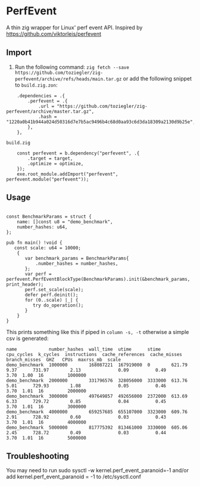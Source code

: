 # PerfEvent
A thin zig wrapper for Linux' perf event API.
Inspired by https://github.com/viktorleis/perfevent

## Import
1) Run the following command:
`zig fetch --save https://github.com/toziegler/zig-perfevent/archive/refs/heads/main.tar.gz`
or add the following snippet to `build.zig.zon`:
```zig
    .dependencies = .{
        .perfevent = .{
            .url = "https://github.com/toziegler/zig-perfevent/archive/master.tar.gz",
            .hash = "1220a0b41b944a024d50316d7e7b5ac9496b4c68d0aa93c6d3da18309a2130d9b25e",
        },
    },
```

`build.zig` 
```zig
    const perfevent = b.dependency("perfevent", .{
        .target = target,
        .optimize = optimize,
    });
    exe.root_module.addImport("perfevent", perfevent.module("perfevent"));
```
## Usage
```zig

const BenchmarkParams = struct {
    name: []const u8 = "demo_benchmark",
    number_hashes: u64,
};

pub fn main() !void {
   const scale: u64 = 10000;
    {
       var benchmark_params = BenchmarkParams{
           .number_hashes = number_hashes,
       };
       var perf = perfevent.PerfEventBlockType(BenchmarkParams).init(&benchmark_params, print_header);
       perf.set_scale(scale);
       defer perf.deinit();
       for (0..scale) |_| {
          try do_operation();
       }
    }
}

```

This prints something like this if piped in `column -s, -t` otherwise a simple csv is generated:
```csv
name            number_hashes  wall_time  utime      stime    cpu_cycles  k_cycles  instructions  cache_references  cache_misses  branch_misses  GHZ   CPUs  maxrss_mb  scale
demo_benchmark  1000000        168087221  167919000  0        621.79      9.37      731.97        2.13              0.09          0.49           3.70  1.00  16         1000000
demo_benchmark  2000000        331796576  328056000  3333000  613.76      5.01      729.93        1.08              0.05          0.46           3.70  1.01  16         2000000
demo_benchmark  3000000        497649857  492656000  2372000  613.69      6.33      729.72        0.85              0.04          0.45           3.70  1.01  16         3000000
demo_benchmark  4000000        659257685  655107000  3323000  609.76      2.91      728.92        0.60              0.03          0.43           3.70  1.01  16         4000000
demo_benchmark  5000000        817775392  813461000  3330000  605.06      2.45      728.72        0.49              0.03          0.44           3.70  1.01  16         5000000
```

## Troubleshooting

You may need to run sudo sysctl -w kernel.perf_event_paranoid=-1 and/or add kernel.perf_event_paranoid = -1 to /etc/sysctl.conf
